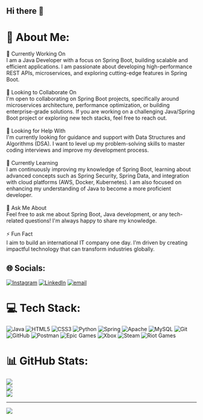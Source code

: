 ## Hi there 👋

# 💫 About Me:
🔭 Currently Working On<br>I am a Java Developer with a focus on Spring Boot, building scalable and efficient applications. I am passionate about developing high-performance REST APIs, microservices, and exploring cutting-edge features in Spring Boot.<br><br>👯 Looking to Collaborate On<br>I'm open to collaborating on Spring Boot projects, specifically around microservices architecture, performance optimization, or building enterprise-grade solutions. If you are working on a challenging Java/Spring Boot project or exploring new tech stacks, feel free to reach out.<br><br>🤝 Looking for Help With<br>I'm currently looking for guidance and support with Data Structures and Algorithms (DSA). I want to level up my problem-solving skills to master coding interviews and improve my development process.<br><br>🌱 Currently Learning<br>I am continuously improving my knowledge of Spring Boot, learning about advanced concepts such as Spring Security, Spring Data, and integration with cloud platforms (AWS, Docker, Kubernetes). I am also focused on enhancing my understanding of Java to become a more proficient developer.<br><br>💬 Ask Me About<br>Feel free to ask me about Spring Boot, Java development, or any tech-related questions! I'm always happy to share my knowledge.<br><br>⚡ Fun Fact<br>I aim to build an international IT company one day. I'm driven by creating impactful technology that can transform industries globally.


## 🌐 Socials:
[![Instagram](https://img.shields.io/badge/Instagram-%23E4405F.svg?logo=Instagram&logoColor=white)](https://instagram.com/_abuzxr11_) [![LinkedIn](https://img.shields.io/badge/LinkedIn-%230077B5.svg?logo=linkedin&logoColor=white)]((www.linkedin.com/in/abuzar-tajwar-1671b5325)) [![email](https://img.shields.io/badge/Email-D14836?logo=gmail&logoColor=white)](mailto:abuzartajwar14@gmail.com) 

# 💻 Tech Stack:
![Java](https://img.shields.io/badge/java-%23ED8B00.svg?style=for-the-badge&logo=openjdk&logoColor=white) ![HTML5](https://img.shields.io/badge/html5-%23E34F26.svg?style=for-the-badge&logo=html5&logoColor=white) ![CSS3](https://img.shields.io/badge/css3-%231572B6.svg?style=for-the-badge&logo=css3&logoColor=white) ![Python](https://img.shields.io/badge/python-3670A0?style=for-the-badge&logo=python&logoColor=ffdd54) ![Spring](https://img.shields.io/badge/spring-%236DB33F.svg?style=for-the-badge&logo=spring&logoColor=white) ![Apache](https://img.shields.io/badge/apache-%23D42029.svg?style=for-the-badge&logo=apache&logoColor=white) ![MySQL](https://img.shields.io/badge/mysql-4479A1.svg?style=for-the-badge&logo=mysql&logoColor=white) ![Git](https://img.shields.io/badge/git-%23F05033.svg?style=for-the-badge&logo=git&logoColor=white) ![GitHub](https://img.shields.io/badge/github-%23121011.svg?style=for-the-badge&logo=github&logoColor=white) ![Postman](https://img.shields.io/badge/Postman-FF6C37?style=for-the-badge&logo=postman&logoColor=white) ![Epic Games](https://img.shields.io/badge/epicgames-%23313131.svg?style=for-the-badge&logo=epicgames&logoColor=white) ![Xbox](https://img.shields.io/badge/xbox-%23107C10.svg?style=for-the-badge&logo=xbox&logoColor=white) ![Steam](https://img.shields.io/badge/steam-%23000000.svg?style=for-the-badge&logo=steam&logoColor=white) ![Riot Games](https://img.shields.io/badge/riotgames-D32936.svg?style=for-the-badge&logo=riotgames&logoColor=white)
# 📊 GitHub Stats:
![](https://github-readme-stats.vercel.app/api?username=abuuzarr11&theme=dark&hide_border=false&include_all_commits=false&count_private=false)<br/>
![](https://github-readme-streak-stats.herokuapp.com/?user=abuuzarr11&theme=dark&hide_border=false)<br/>
![](https://github-readme-stats.vercel.app/api/top-langs/?username=abuuzarr11&theme=dark&hide_border=false&include_all_commits=false&count_private=false&layout=compact)

---
[![](https://visitcount.itsvg.in/api?id=abuuzarr11&icon=0&color=0)](https://visitcount.itsvg.in)

<!-- Proudly created with GPRM ( https://gprm.itsvg.in ) -->
